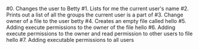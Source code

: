 #0. Changes the user to Betty
#1. Lists for me the current user's name
#2. Prints out a list of all the groups the current user is a part of
#3. Change owner of a file to the user betty
#4. Creates an empty file called hello
#5. Adding execute permissions to the owner of the file hello
#6. Adding execute permissions to the owner and read permission to other users to file hello
#7. Adding executable permissions to all users
